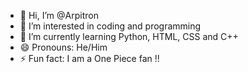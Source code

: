- 👋 Hi, I’m @Arpitron
- 👀 I’m interested in coding and programming
- 🌱 I’m currently learning Python, HTML, CSS and C++
- 😄 Pronouns: He/Him
- ⚡ Fun fact: I am a One Piece fan !!

<!---
Arpitron/Arpitron is a ✨ special ✨ repository because its `README.md` (this file) appears on your GitHub profile.
You can click the Preview link to take a look at your changes.
--->
